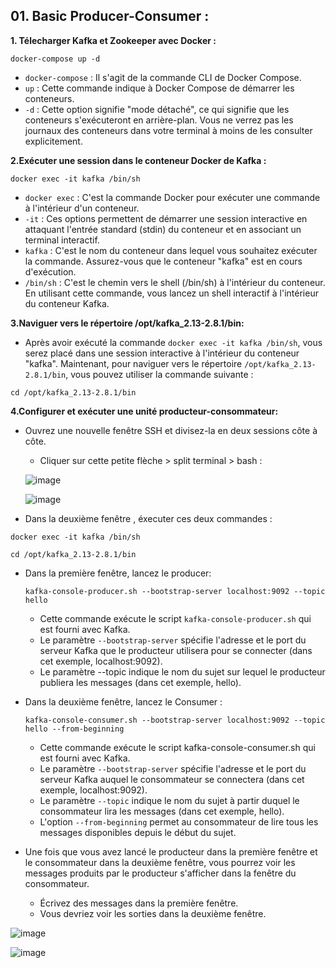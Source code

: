 ## 01. Basic Producer-Consumer :

**1. Télecharger Kafka et Zookeeper avec Docker :**

```
docker-compose up -d
```
-  ```docker-compose``` : Il s'agit de la commande CLI de Docker Compose.
- ```up``` : Cette commande indique à Docker Compose de démarrer les conteneurs.
- ```-d``` : Cette option signifie "mode détaché", ce qui signifie que les conteneurs s'exécuteront en arrière-plan. Vous ne verrez pas les journaux des conteneurs dans votre terminal à moins de les consulter explicitement.

**2.Exécuter une session  dans le conteneur Docker de Kafka :**

```
docker exec -it kafka /bin/sh
```

- ```docker exec``` : C'est la commande Docker pour exécuter une commande à l'intérieur d'un conteneur.
- ```-it``` : Ces options permettent de démarrer une session interactive en attaquant l'entrée standard (stdin) du conteneur et en associant un terminal interactif.
- ```kafka``` : C'est le nom du conteneur dans lequel vous souhaitez exécuter la commande. Assurez-vous que le conteneur "kafka" est en cours d'exécution.
- ```/bin/sh``` : C'est le chemin vers le shell (/bin/sh) à l'intérieur du conteneur. En utilisant cette commande, vous lancez un shell interactif à l'intérieur du conteneur Kafka.

**3.Naviguer vers le répertoire /opt/kafka_2.13-2.8.1/bin:**
- Après avoir exécuté la commande ```docker exec -it kafka /bin/sh```, vous serez placé dans une session interactive à l'intérieur du conteneur "kafka". Maintenant, pour naviguer vers le répertoire ```/opt/kafka_2.13-2.8.1/bin```, vous pouvez utiliser la commande suivante :

```
cd /opt/kafka_2.13-2.8.1/bin
```
**4.Configurer et exécuter une unité producteur-consommateur:**
- Ouvrez une nouvelle fenêtre SSH et divisez-la en deux sessions côte à côte.
  - Cliquer sur cette petite flèche > split terminal > bash :

  ![image](https://github.com/zineb-kplr/Kafka-Workshops-FR/assets/123749462/7d9709ff-d9a5-47c5-ad5b-e85602c9a3a0)
  
  ![image](https://github.com/zineb-kplr/Kafka-Workshops-FR/assets/123749462/23a6e0dc-e46e-4698-b16f-d84072b6e3f5)
  
- Dans la deuxième fenêtre , éxecuter ces deux commandes :
```
docker exec -it kafka /bin/sh

cd /opt/kafka_2.13-2.8.1/bin
```

- Dans la première fenêtre, lancez le producer:
  ```
  kafka-console-producer.sh --bootstrap-server localhost:9092 --topic hello
  ```

  - Cette commande exécute le script ```kafka-console-producer.sh``` qui est fourni avec Kafka. 
  - Le paramètre ```--bootstrap-server``` spécifie l'adresse et le port du serveur Kafka que le producteur utilisera pour se connecter (dans cet exemple, localhost:9092). 
  - Le paramètre --topic indique le nom du sujet sur lequel le producteur publiera les messages (dans cet exemple, hello).
- Dans la deuxième fenêtre, lancez le Consumer :

  ```
  kafka-console-consumer.sh --bootstrap-server localhost:9092 --topic hello --from-beginning
  ```

  - Cette commande exécute le script kafka-console-consumer.sh qui est fourni avec Kafka. 
  - Le paramètre ```--bootstrap-server``` spécifie l'adresse et le port du serveur Kafka auquel le consommateur se connectera (dans cet exemple, localhost:9092). 
  - Le paramètre ```--topic``` indique le nom du sujet à partir duquel le consommateur lira les messages (dans cet exemple, hello). 
  - L'option ```--from-beginning``` permet au consommateur de lire tous les messages disponibles depuis le début du sujet.
 
- Une fois que vous avez lancé le producteur dans la première fenêtre et le consommateur dans la deuxième fenêtre, vous pourrez voir les messages produits par le producteur s'afficher dans la fenêtre du consommateur.
  - Écrivez des messages dans la première fenêtre.
  - Vous devriez voir les sorties dans la deuxième fenêtre.

![image](https://github.com/zineb-kplr/Kafka-Workshops-FR/assets/123749462/89cec5ad-0df5-4b78-9873-26129d49f9ea)

![image](https://github.com/zineb-kplr/Kafka-Workshops-FR/assets/123749462/bc41c5c8-4882-401e-ab47-56afd0ebe78e)


